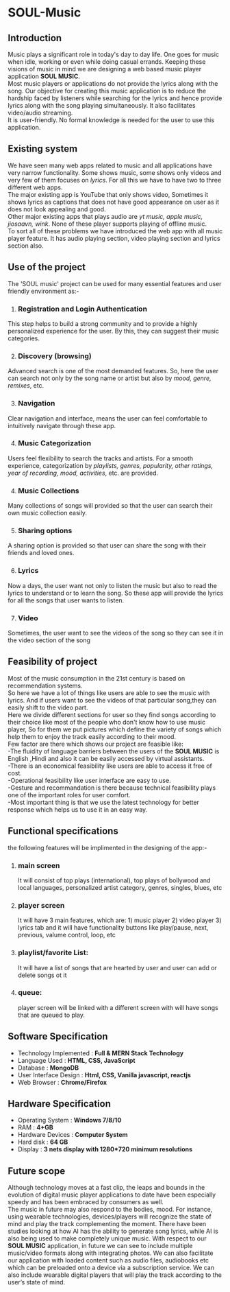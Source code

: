 # SOUL-Music

## Introduction
Music plays a significant role in today's day to day life. One goes for music when idle, working or even while doing casual errands. Keeping these visions of music in mind we are designing a web based music player application __SOUL MUSIC__.\
Most music players or applications do not provide the lyrics along with the song. Our objective for creating this music application is to reduce the hardship faced by listeners while searching  for the lyrics and hence provide lyrics along with the song playing simultaneously. It also facilitates video/audio streaming.\
It is user-friendly. No formal knowledge is needed for the user to use this application.

## Existing system
We have seen many web apps related to music and all applications have very narrow functionality. Some shows music, some shows only videos and very few of them focuses on _lyrics_. For all this we have to have two to three different web apps. \
The major existing app is YouTube that only shows video, Sometimes it shows lyrics as captions that does not have good appearance on user as it does not look appealing and good. \
Other major existing apps that plays audio are _yt music, apple music, jiosaavn, wink_. None of these player supports playing of offline music. \
To sort all of these problems we have introduced the web app with all music player feature. It has audio playing section, video playing section and lyrics section also.

## Use of the project 
The 'SOUL music' project can be used for many essential features and user friendly environment as:- 
1. ### Registration and Login Authentication
This step helps to build a strong community and to provide a highly personalized experience for the user. By this, they can suggest their music categories.

2. ### Discovery (browsing)
Advanced search is one of the most demanded features. So, here the user can search not only by the song name or artist but also by _mood, genre, remixes_, etc.

3. ### Navigation
Clear navigation and interface, means the user can feel comfortable to intuitively navigate through these app.

4. ### Music Categorization
Users feel flexibility to search the tracks and artists. For a smooth experience, categorization by _playlists, genres, popularity, other ratings, year of recording, mood, activities_, etc. are provided.

4. ### Music Collections
Many collections of songs will provided so that the user can search their own music collection easily. 

5. ### Sharing options
A sharing option is provided so that user can share the song with their friends and loved ones.

6. ### Lyrics
Now a days, the user want not only to listen the music but also to read the lyrics to understand or to learn the song. So these app will provide the lyrics for all the songs that user wants to listen.

7. ### Video
Sometimes, the user want to see the videos of the song so they can see it in the video section of the song

## Feasibility of project
Most of the music consumption in the 21st century is based on recommendation systems. \
So here we have a lot of things like users are able to see the music with lyrics. And if users want to see the videos of that particular song,they can easily shift to the video part.\
Here we divide different sections for user so they find songs according to their choice like most of the people who don't know how to use music player, 
So for them we put pictures which define the variety of songs which help them to enjoy the track easily according to their mood.  \
Few factor are there which shows our project are feasible like: \
-The fluidity of language barriers between the users of the __SOUL MUSIC__ is English ,Hindi and also it can be easily accessed by virtual assistants.\
-There is an economical feasibility like users are able to access it free of cost.\
-Operational feasibility like user interface are easy to use.\
-Gesture and recommandation is there because technical feasibility  plays one of the important roles for user comfort.\
-Most important thing is that we use the latest technology for better response which helps us to use it in an easy way.

## Functional specifications
the following features will be implimented in the designing of the app:-
  
1. ### main screen 
   It will consist of top plays (international), top plays of bollywood and local languages, personalized artist category, genres, singles, blues, etc

2. ### player screen 
   It will have 3 main features, which are: 1) music player 2) video player 3) lyrics tab and it will have functionality buttons like play/pause, next, previous, valume control, loop, etc

3. ### playlist/favorite List:
   It will have a list of songs that are hearted by user and user can add or delete songs ot it

4. ### queue:
   player screen will be linked with a different screen with will have songs that are queued to play.

## Software Specification
* Technology Implemented :  __Full \& MERN  Stack Technology__
* Language Used :  __HTML, CSS, JavaScript__ 
* Database :  __MongoDB__
* User Interface Design :  __Html, CSS, Vanilla javascript, reactjs__
* Web Browser :  __Chrome/Firefox__

## Hardware Specification
* Operating System : __Windows 7/8/10__
* RAM : __4+GB__
* Hardware Devices : __Computer System__
* Hard disk : __64 GB__
* Display : __3 nets display with 1280\*720 minimum resolutions__

## Future scope
Although technology moves at a fast clip, the leaps and bounds in the evolution of digital music player applications to date have been especially speedy and has been embraced by consumers as well. \
The music in future may also respond to the bodies, mood. For instance, using wearable technologies, devices\/players will recognize the state of mind and play the track complementing the moment. There have been studies looking at how AI has the ability to generate song lyrics, while AI is also being used to make completely unique music. 
With respect to our  __SOUL MUSIC__ application, in future we can see to include multiple music\/video formats along with integrating photos. We can also facilitate our application with loaded content such as audio files, audiobooks etc which can be preloaded onto a device via a subscription service. We can also include wearable digital players that will play the track according to the user’s state of mind.
